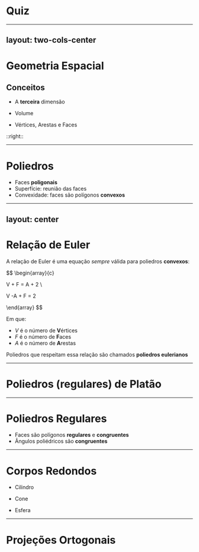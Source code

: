 # Quiz

<Quiz questionsNumber=2 />

---
layout: two-cols-center
---

# Geometria Espacial

## Conceitos

<v-clicks>

- A **terceira** dimensão

- Volume

- Vértices, Arestas e Faces

</v-clicks>

::right::

<Solids />

---

# Poliedros

- Faces **poligonais**
- Superfície: reunião das faces
- Convexidade: faces são polígonos **convexos**

---
layout: center
---

# Relação de Euler

A relação de Euler é uma equação _sempre_ válida para poliedros **convexos**:

$$
\begin{array}{c}

V + F = A + 2 \\

V -A + F = 2

\end{array}
$$

Em que:

- $V$ é o número de **V**értices
- $F$ é o número de **F**aces
- $A$ é o número de **A**restas

Poliedros que respeitam essa relação são chamados **poliedros eulerianos**

---

# Poliedros (regulares) de Platão

<PlatonicSolids />

---

# Poliedros Regulares

- Faces são polígonos **regulares** e **congruentes**
- Ângulos poliédricos são **congruentes**

---

# Corpos Redondos

- Cilindro

- Cone

- Esfera

---

# Projeções Ortogonais

<Projections />
